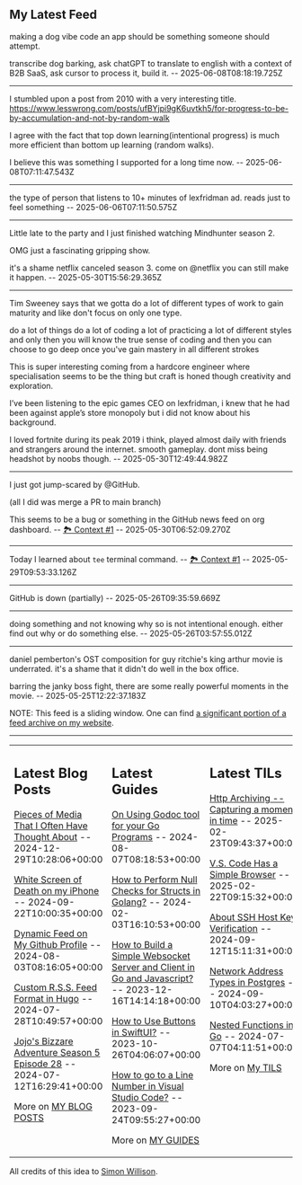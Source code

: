## My Latest Feed

<!-- feed starts -->
making a dog vibe code an app should be something someone should attempt.

transcribe dog barking, ask chatGPT to translate to english with a context of B2B SaaS, ask cursor to process it, build it.  -- 2025-06-08T08:18:19.725Z

---

I stumbled upon a post from 2010 with a very interesting title.
https://www.lesswrong.com/posts/ufBYjpi9gK6uvtkh5/for-progress-to-be-by-accumulation-and-not-by-random-walk


I agree with the fact that top down learning(intentional progress) is much more efficient than bottom up learning (random walks). 

I believe this was something I supported for a long time now.  -- 2025-06-08T07:11:47.543Z

---

the type of person that listens to 10+ minutes of lexfridman ad. reads just to feel something  -- 2025-06-06T07:11:50.575Z

---

Little late to the party and I just finished watching Mindhunter season 2.

OMG just a fascinating gripping show. 

it's a shame netflix canceled season 3. come on @netflix you can still make it happen.  -- 2025-05-30T15:56:29.365Z

---

Tim Sweeney says that we gotta do a lot of different types of work to gain maturity and like don't focus on only one type. 


do a lot of things do a lot of coding a lot of practicing a lot of different styles and only then you will know the true sense of coding and then you can choose to go deep once you've gain mastery in all different strokes


This is super interesting coming from a hardcore engineer where specialisation seems to be the thing but craft is honed though creativity and exploration.


I’ve been listening to the epic games CEO on lexfridman, i knew that he had been against apple’s store monopoly but i did not know about his background.


I loved fortnite during its peak 2019 i think, played almost daily with friends and strangers around the internet. smooth gameplay. dont miss being headshot by noobs though.  -- 2025-05-30T12:49:44.982Z

---

I just got jump-scared by @GitHub. 

(all I did was merge a PR to main branch)

This seems to be a bug or something in the GitHub news feed on org dashboard. -- [🏞️ Context #1](https://cpx.tnvmadhav.me/content/image/content-images/Screenshot_2025-05-30_at_11.57.42.png) -- 2025-05-30T06:52:09.270Z

---

Today I learned about `tee` terminal command. -- [🏞️ Context #1](https://cpx.tnvmadhav.me/content/image/content-images/image_y73GfFk.png) -- 2025-05-29T09:53:33.126Z

---

GitHub is down (partially)  -- 2025-05-26T09:35:59.669Z

---

doing something and not knowing why so is not intentional enough. either find out why or do something else.  -- 2025-05-26T03:57:55.012Z

---

daniel pemberton's OST composition for guy ritchie's king arthur movie is underrated. it's a shame that it didn't do well in the box office. 

barring the janky boss fight, there are some really powerful moments in the movie.  -- 2025-05-25T12:22:37.183Z
<!-- feed ends -->

NOTE: This feed is a sliding window. One can find [a significant portion of a feed archive on my website](https://tnvmadhav.me/feed/).

---


<table><tr><td valign="top" width="33%">

## Latest Blog Posts

<!-- blog starts -->
[Pieces of Media That I Often Have Thought About](https://tnvmadhav.me/blog/pieces-of-media-that-i-often-have-thought-about/) -- 2024-12-29T10:28:06+00:00

[White Screen of Death on my iPhone](https://tnvmadhav.me/blog/white-screen-of-death-on-my-iphone/) -- 2024-09-22T10:00:35+00:00

[Dynamic Feed on My Github Profile](https://tnvmadhav.me/blog/dynamic-feed-on-my-github-profile/) -- 2024-08-03T08:16:05+00:00

[Custom R.S.S. Feed Format in Hugo](https://tnvmadhav.me/blog/custom-rss-feed-format-in-hugo/) -- 2024-07-28T10:49:57+00:00

[Jojo's Bizzare Adventure Season 5 Episode 28](https://tnvmadhav.me/blog/jojos-bizzare-adventure-season-5-episode-28/) -- 2024-07-12T16:29:41+00:00

More on [MY BLOG POSTS](https://tnvmadhav.me/blog/)
<!-- blog ends -->

</td><td valign="top" width="34%">

## Latest Guides

<!-- guide starts -->
[On Using Godoc tool for your Go Programs](https://tnvmadhav.me/guides/on-using-godoc-tool/) -- 2024-08-07T08:18:53+00:00

[How to Perform Null Checks for Structs in Golang?](https://tnvmadhav.me/guides/how-to-perform-null-checks-for-structs-in-golang/) -- 2024-02-03T16:10:53+00:00

[How to Build a Simple Websocket Server and Client in Go and Javascript?](https://tnvmadhav.me/guides/how-to-build-a-simple-websocket-server-and-client-in-go/) -- 2023-12-16T14:14:18+00:00

[How to Use Buttons in SwiftUI?](https://tnvmadhav.me/guides/how-to-use-buttons-in-swiftui/) -- 2023-10-26T04:06:07+00:00

[How to go to a Line Number in Visual Studio Code?](https://tnvmadhav.me/guides/how-to-go-to-line-in-visual-studio-code/) -- 2023-09-24T09:55:27+00:00

More on [MY GUIDES](https://tnvmadhav.me/guides/)
<!-- guide ends -->

</td><td valign="top" width="33%">

## Latest TILs

<!-- til starts -->
[Http Archiving -- Capturing a moment in time](https://tnvmadhav.me/til/http-archiving/) -- 2025-02-23T09:43:37+00:00

[V.S. Code Has a Simple Browser](https://tnvmadhav.me/til/vscode-has-a-simple-browser/) -- 2025-02-22T09:15:32+00:00

[About SSH Host Key Verification](https://tnvmadhav.me/til/ssh-host-key-verification/) -- 2024-09-12T15:11:31+00:00

[Network Address Types in Postgres](https://tnvmadhav.me/til/network-address-types-in-postgres/) -- 2024-09-10T04:03:27+00:00

[Nested Functions in Go](https://tnvmadhav.me/til/nested-functions-in-go/) -- 2024-07-07T04:11:51+00:00

More on [My TILS](https://tnvmadhav.me/til/)
<!-- til ends -->

</td></tr></table>


All credits of this idea to [Simon Willison](https://github.com/simonw/simonw/).